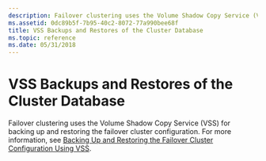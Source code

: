 ```yaml
---
description: Failover clustering uses the Volume Shadow Copy Service (VSS) for backing up and restoring the failover cluster configuration. For more information, see Backing Up and Restoring the Failover Cluster Configuration Using VSS.
ms.assetid: 0dc89b5f-7b95-40c2-8072-77a990bee68f
title: VSS Backups and Restores of the Cluster Database
ms.topic: reference
ms.date: 05/31/2018
---
```


# VSS Backups and Restores of the Cluster Database

Failover clustering uses the Volume Shadow Copy Service (VSS) for backing up and restoring the failover cluster configuration. For more information, see [Backing Up and Restoring the Failover Cluster Configuration Using VSS](/previous-versions/windows/desktop/mscs/backing-up-and-restoring-the-failover-cluster-configuration-using-vss).

 

 
